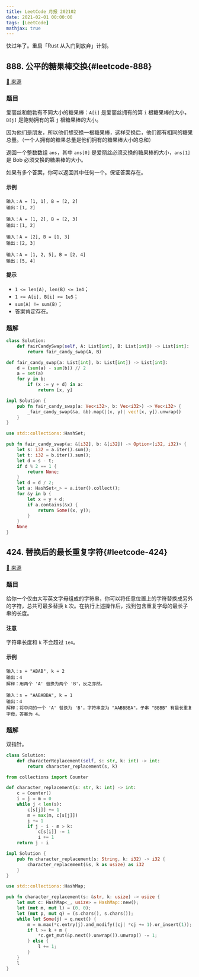 ```yaml
---
title: LeetCode 月报 202102
date: 2021-02-01 00:00:00
tags: [LeetCode]
mathjax: true
---
```


快过年了。重启「Rust 从入门到放弃」计划。

<!-- more -->

## 888. 公平的糖果棒交换{#leetcode-888}

[:link: 来源](https://leetcode-cn.com/problems/fair-candy-swap/)

### 题目

爱丽丝和鲍勃有不同大小的糖果棒：`A[i]` 是爱丽丝拥有的第 `i` 根糖果棒的大小，`B[j]` 是鲍勃拥有的第 `j` 根糖果棒的大小。

因为他们是朋友，所以他们想交换一根糖果棒，这样交换后，他们都有相同的糖果总量。（一个人拥有的糖果总量是他们拥有的糖果棒大小的总和）

返回一个整数数组 `ans`，其中 `ans[0]` 是爱丽丝必须交换的糖果棒的大小，`ans[1]` 是 Bob 必须交换的糖果棒的大小。

如果有多个答案，你可以返回其中任何一个。保证答案存在。

#### 示例

```raw
输入：A = [1, 1], B = [2, 2]
输出：[1, 2]
```

```raw
输入：A = [1, 2], B = [2, 3]
输出：[1, 2]
```

```raw
输入：A = [2], B = [1, 3]
输出：[2, 3]
```

```raw
输入：A = [1, 2, 5], B = [2, 4]
输出：[5, 4]
```

#### 提示

- `1 <= len(A), len(B) <= 1e4`；
- `1 <= A[i], B[i] <= 1e5`；
- `sum(A) != sum(B)`；
- 答案肯定存在。

### 题解

```python Python
class Solution:
    def fairCandySwap(self, A: List[int], B: List[int]) -> List[int]:
        return fair_candy_swap(A, B)

def fair_candy_swap(a: List[int], b: List[int]) -> List[int]:
    d = (sum(a) - sum(b)) // 2
    a = set(a)
    for y in b:
        if (x := y + d) in a:
            return [x, y]
```

```rust Rust
impl Solution {
    pub fn fair_candy_swap(a: Vec<i32>, b: Vec<i32>) -> Vec<i32> {
        _fair_candy_swap(&a, &b).map(|(x, y)| vec![x, y]).unwrap()
    }
}

use std::collections::HashSet;

pub fn fair_candy_swap(a: &[i32], b: &[i32]) -> Option<(i32, i32)> {
    let s: i32 = a.iter().sum();
    let t: i32 = b.iter().sum();
    let d = s - t;
    if d % 2 == 1 {
        return None;
    }
    let d = d / 2;
    let a: HashSet<_> = a.iter().collect();
    for &y in b {
        let x = y + d;
        if a.contains(&x) {
            return Some((x, y));
        }
    }
    None
}
```

## 424. 替换后的最长重复字符{#leetcode-424}

[:link: 来源](https://leetcode-cn.com/problems/longest-repeating-character-replacement/)

### 题目

给你一个仅由大写英文字母组成的字符串，你可以将任意位置上的字符替换成另外的字符，总共可最多替换 `k` 次。在执行上述操作后，找到包含重复字母的最长子串的长度。

#### 注意

字符串长度和 `k` 不会超过 `1e4`。

#### 示例

```raw
输入：s = "ABAB", k = 2
输出：4
解释：用两个 'A' 替换为两个 'B'，反之亦然。
```

```raw
输入：s = "AABABBA", k = 1
输出：4
解释：将中间的一个 'A' 替换为 'B'，字符串变为 "AABBBBA"。子串 "BBBB" 有最长重复字母，答案为 4。
```

### 题解

双指针。

```python Python
class Solution:
    def characterReplacement(self, s: str, k: int) -> int:
        return character_replacement(s, k)

from collections import Counter

def character_replacement(s: str, k: int) -> int:
    c = Counter()
    i = j = m = 0
    while j < len(s):
        c[s[j]] += 1
        m = max(m, c[s[j]])
        j += 1
        if j - i - m > k:
            c[s[i]] -= 1
            i += 1
    return j - i
```

```rust Rust
impl Solution {
    pub fn character_replacement(s: String, k: i32) -> i32 {
        character_replacement(&s, k as usize) as i32
    }
}

use std::collections::HashMap;

pub fn character_replacement(s: &str, k: usize) -> usize {
    let mut c: HashMap<_, usize> = HashMap::new();
    let (mut m, mut l) = (0, 0);
    let (mut p, mut q) = (s.chars(), s.chars());
    while let Some(j) = q.next() {
        m = m.max(*c.entry(j).and_modify(|cj| *cj += 1).or_insert(1));
        if l >= k + m {
            *c.get_mut(&p.next().unwrap()).unwrap() -= 1;
        } else {
            l += 1;
        }
    }
    l
}
```
